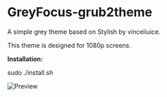 # GreyFocus-grub2theme
A simple grey theme based on Stylish by vinceliuice.

This theme is designed for 1080p screens.

**Installation:**

sudo ./install.sh

![Preview](https://github.com/Xuaolu/GreyFocus-grub2theme/assets/119270979/ae1dcef0-8cd7-4ca3-934a-b43aaec562d6)
